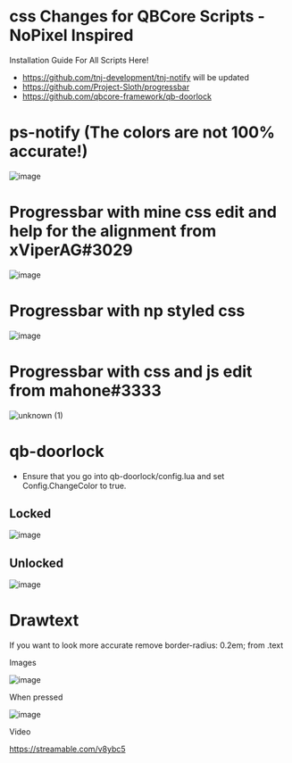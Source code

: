 # css Changes for QBCore Scripts - NoPixel Inspired

Installation Guide For All Scripts Here!

* https://github.com/tnj-development/tnj-notify will be updated 
* https://github.com/Project-Sloth/progressbar
* https://github.com/qbcore-framework/qb-doorlock

# ps-notify (The colors are not 100% accurate!)

![image](https://user-images.githubusercontent.com/76920136/168729052-cb669845-0dfd-4aae-b1b5-5260affa4702.png)

# Progressbar with mine css edit and help for the alignment from xViperAG#3029

![image](https://i.imgur.com/09nqjt4.jpeg)

# Progressbar with np styled css

![image](https://user-images.githubusercontent.com/76920136/168878386-7d653d49-cf10-4d21-88ea-261fdec48965.png)

# Progressbar with css and js edit from mahone#3333

![unknown (1)](https://user-images.githubusercontent.com/76920136/168884504-ea1cbc4d-679c-4358-9158-def1e663fbab.png)


# qb-doorlock

* Ensure that you go into qb-doorlock/config.lua and set Config.ChangeColor to true.

## Locked
![image](https://i.imgur.com/kP3I2FM.png)

## Unlocked
![image](https://i.imgur.com/x61ISru.png)

# Drawtext 
If you want to look more accurate remove border-radius: 0.2em; from .text

Images 

![image](https://user-images.githubusercontent.com/76920136/168768091-194e130e-67b1-4c85-b3ca-86530adb2330.png)

When pressed

![image](https://user-images.githubusercontent.com/76920136/168768152-addb2e3a-86f4-4353-8152-db5be66678c3.png)

Video

https://streamable.com/v8ybc5
